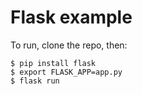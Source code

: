 # Flask example
To run, clone the repo, then:
```
$ pip install flask
$ export FLASK_APP=app.py
$ flask run
```
